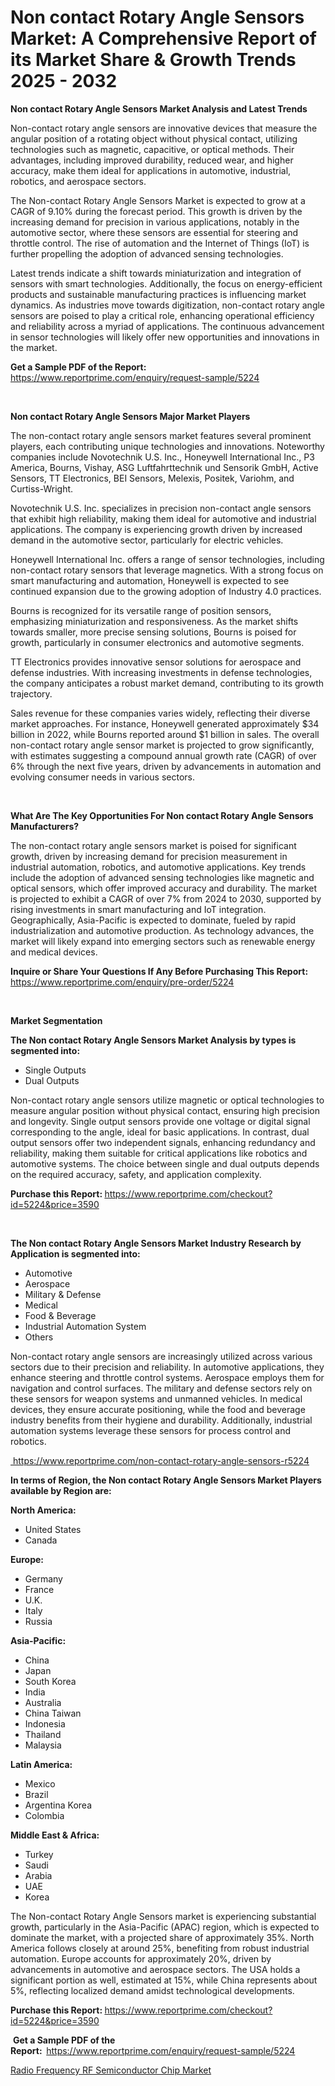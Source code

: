<p><h1>Non contact Rotary Angle Sensors Market: A Comprehensive Report of its Market Share & Growth Trends 2025 - 2032</h1></p><p><strong>Non contact Rotary Angle Sensors Market Analysis and Latest Trends</strong></p>
<p><p>Non-contact rotary angle sensors are innovative devices that measure the angular position of a rotating object without physical contact, utilizing technologies such as magnetic, capacitive, or optical methods. Their advantages, including improved durability, reduced wear, and higher accuracy, make them ideal for applications in automotive, industrial, robotics, and aerospace sectors.</p><p>The Non-contact Rotary Angle Sensors Market is expected to grow at a CAGR of 9.10% during the forecast period. This growth is driven by the increasing demand for precision in various applications, notably in the automotive sector, where these sensors are essential for steering and throttle control. The rise of automation and the Internet of Things (IoT) is further propelling the adoption of advanced sensing technologies.</p><p>Latest trends indicate a shift towards miniaturization and integration of sensors with smart technologies. Additionally, the focus on energy-efficient products and sustainable manufacturing practices is influencing market dynamics. As industries move towards digitization, non-contact rotary angle sensors are poised to play a critical role, enhancing operational efficiency and reliability across a myriad of applications. The continuous advancement in sensor technologies will likely offer new opportunities and innovations in the market.</p></p>
<p><strong>Get a Sample PDF of the Report:&nbsp;</strong> <a href="https://www.reportprime.com/enquiry/request-sample/5224?utm_campaign=3063&utm_medium=2&utm_source=Github&utm_content=ia&utm_term=19032025&utm_id=non-contact-rotary-angle-sensors">https://www.reportprime.com/enquiry/request-sample/5224</a></p>
<p>&nbsp;</p>
<p><strong>Non contact Rotary Angle Sensors Major Market Players</strong></p>
<p><p>The non-contact rotary angle sensors market features several prominent players, each contributing unique technologies and innovations. Noteworthy companies include Novotechnik U.S. Inc., Honeywell International Inc., P3 America, Bourns, Vishay, ASG Luftfahrttechnik und Sensorik GmbH, Active Sensors, TT Electronics, BEI Sensors, Melexis, Positek, Variohm, and Curtiss-Wright.</p><p>Novotechnik U.S. Inc. specializes in precision non-contact angle sensors that exhibit high reliability, making them ideal for automotive and industrial applications. The company is experiencing growth driven by increased demand in the automotive sector, particularly for electric vehicles.</p><p>Honeywell International Inc. offers a range of sensor technologies, including non-contact rotary sensors that leverage magnetics. With a strong focus on smart manufacturing and automation, Honeywell is expected to see continued expansion due to the growing adoption of Industry 4.0 practices.</p><p>Bourns is recognized for its versatile range of position sensors, emphasizing miniaturization and responsiveness. As the market shifts towards smaller, more precise sensing solutions, Bourns is poised for growth, particularly in consumer electronics and automotive segments.</p><p>TT Electronics provides innovative sensor solutions for aerospace and defense industries. With increasing investments in defense technologies, the company anticipates a robust market demand, contributing to its growth trajectory.</p><p>Sales revenue for these companies varies widely, reflecting their diverse market approaches. For instance, Honeywell generated approximately $34 billion in 2022, while Bourns reported around $1 billion in sales. The overall non-contact rotary angle sensor market is projected to grow significantly, with estimates suggesting a compound annual growth rate (CAGR) of over 6% through the next five years, driven by advancements in automation and evolving consumer needs in various sectors.</p></p>
<p>&nbsp;</p>
<p><strong>What Are The Key Opportunities For Non contact Rotary Angle Sensors Manufacturers?</strong></p>
<p><p>The non-contact rotary angle sensors market is poised for significant growth, driven by increasing demand for precision measurement in industrial automation, robotics, and automotive applications. Key trends include the adoption of advanced sensing technologies like magnetic and optical sensors, which offer improved accuracy and durability. The market is projected to exhibit a CAGR of over 7% from 2024 to 2030, supported by rising investments in smart manufacturing and IoT integration. Geographically, Asia-Pacific is expected to dominate, fueled by rapid industrialization and automotive production. As technology advances, the market will likely expand into emerging sectors such as renewable energy and medical devices.</p></p>
<p><strong>Inquire or Share Your Questions If Any Before Purchasing This Report:</strong> <a href="https://www.reportprime.com/enquiry/pre-order/5224?utm_campaign=3063&utm_medium=2&utm_source=Github&utm_content=ia&utm_term=19032025&utm_id=non-contact-rotary-angle-sensors">https://www.reportprime.com/enquiry/pre-order/5224</a></p>
<p>&nbsp;</p>
<p><strong>Market Segmentation</strong></p>
<p><strong>The Non contact Rotary Angle Sensors Market Analysis by types is segmented into:</strong></p>
<p><ul><li>Single Outputs</li><li>Dual Outputs</li></ul></p>
<p><p>Non-contact rotary angle sensors utilize magnetic or optical technologies to measure angular position without physical contact, ensuring high precision and longevity. Single output sensors provide one voltage or digital signal corresponding to the angle, ideal for basic applications. In contrast, dual output sensors offer two independent signals, enhancing redundancy and reliability, making them suitable for critical applications like robotics and automotive systems. The choice between single and dual outputs depends on the required accuracy, safety, and application complexity.</p></p>
<p><strong>Purchase this Report:&nbsp;</strong><a href="https://www.reportprime.com/checkout?id=5224&price=3590&utm_campaign=3063&utm_medium=2&utm_source=Github&utm_content=ia&utm_term=19032025&utm_id=non-contact-rotary-angle-sensors">https://www.reportprime.com/checkout?id=5224&price=3590</a></p>
<p>&nbsp;</p>
<p><strong>The Non contact Rotary Angle Sensors Market Industry Research by Application is segmented into:</strong></p>
<p><ul><li>Automotive</li><li>Aerospace</li><li>Military & Defense</li><li>Medical</li><li>Food & Beverage</li><li>Industrial Automation System</li><li>Others</li></ul></p>
<p><p>Non-contact rotary angle sensors are increasingly utilized across various sectors due to their precision and reliability. In automotive applications, they enhance steering and throttle control systems. Aerospace employs them for navigation and control surfaces. The military and defense sectors rely on these sensors for weapon systems and unmanned vehicles. In medical devices, they ensure accurate positioning, while the food and beverage industry benefits from their hygiene and durability. Additionally, industrial automation systems leverage these sensors for process control and robotics.</p></p>
<p><a href="https://www.reportprime.com/non-contact-rotary-angle-sensors-r5224?utm_campaign=3063&utm_medium=2&utm_source=Github&utm_content=ia&utm_term=19032025&utm_id=non-contact-rotary-angle-sensors">&nbsp;https://www.reportprime.com/non-contact-rotary-angle-sensors-r5224</a></p>
<p><strong>In terms of Region, the Non contact Rotary Angle Sensors Market Players available by Region are:</strong></p>
<p>
    <p> <strong> North America: </strong>
        <ul>
            <li>United States</li>
            <li>Canada</li>
        </ul>
        </p> 
    <p> <strong> Europe: </strong>
        <ul>
            <li>Germany</li>
            <li>France</li>
            <li>U.K.</li>
            <li>Italy</li>
            <li>Russia</li>
        </ul>
        </p> 
    <p> <strong> Asia-Pacific: </strong>
        <ul>
            <li>China</li>
            <li>Japan</li>
            <li>South Korea</li>
            <li>India</li>
            <li>Australia</li>
            <li>China Taiwan</li>
            <li>Indonesia</li>
            <li>Thailand</li>
            <li>Malaysia</li>
        </ul>
        </p> 
    <p> <strong> Latin America: </strong>
        <ul>
            <li>Mexico</li>
            <li>Brazil</li>
            <li>Argentina Korea</li>
            <li>Colombia</li>
        </ul>
        </p> 
    <p> <strong> Middle East & Africa: </strong>
        <ul>
            <li>Turkey</li>
            <li>Saudi</li>
            <li>Arabia</li>
            <li>UAE</li>
            <li>Korea</li>
        </ul>
    </p>
    </p>
<p><p>The Non-contact Rotary Angle Sensors market is experiencing substantial growth, particularly in the Asia-Pacific (APAC) region, which is expected to dominate the market, with a projected share of approximately 35%. North America follows closely at around 25%, benefiting from robust industrial automation. Europe accounts for approximately 20%, driven by advancements in automotive and aerospace sectors. The USA holds a significant portion as well, estimated at 15%, while China represents about 5%, reflecting localized demand amidst technological developments.</p></p>
<p><strong>Purchase this Report: </strong><a href="https://www.reportprime.com/checkout?id=5224&price=3590&utm_campaign=3063&utm_medium=2&utm_source=Github&utm_content=ia&utm_term=19032025&utm_id=non-contact-rotary-angle-sensors">https://www.reportprime.com/checkout?id=5224&price=3590</a></p>
<p>&nbsp;<strong>Get a Sample PDF of the Report:&nbsp;&nbsp;</strong><a href="https://www.reportprime.com/enquiry/request-sample/5224?utm_campaign=3063&utm_medium=2&utm_source=Github&utm_content=ia&utm_term=19032025&utm_id=non-contact-rotary-angle-sensors">https://www.reportprime.com/enquiry/request-sample/5224</a></p>
<p><strong></strong></p>
<p><p><a href="https://github.com/penecorodz74/Market-Research-Report-List-1/blob/main/radio-frequency-rf-semiconductor-chip-market.md?utm_campaign=3063&utm_medium=2&utm_source=Github&utm_content=ia&utm_term=19032025&utm_id=non-contact-rotary-angle-sensors">Radio Frequency RF Semiconductor Chip Market</a></p></p>